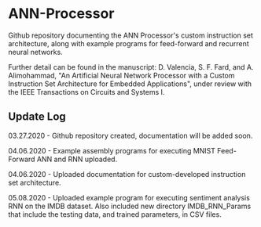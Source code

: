# ANN-Processor

Github repository documenting the ANN Processor's custom instruction set architecture, along with example programs for feed-forward and recurrent neural networks.

Further detail can be found in the manuscript: D. Valencia, S. F. Fard, and A. Alimohammad, "An Artificial Neural Network Processor with a Custom Instruction Set Architecture for Embedded Applications", under review with the IEEE Transactions on Circuits and Systems I.



Update Log
----------

03.27.2020 - Github repository created, documentation will be added soon.

04.06.2020 - Example assembly programs for executing MNIST Feed-Forward ANN and RNN uploaded.

04.06.2020 - Uploaded documentation for custom-developed instruction set architecture.

05.08.2020 - Uploaded example program for executing sentiment analysis RNN on the IMDB dataset. Also included new directory IMDB_RNN_Params that include the testing data, and trained parameters, in CSV files.
